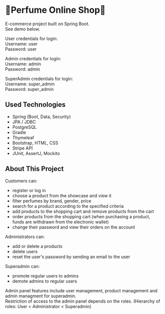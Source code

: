 <h1>🪻Perfume Online Shop🪻</h1>
<p>E-commerce project built on Spring Boot.<br/>
  See demo below.</p>
  
<p>User credentials for login:<br/>
Username: user<br/>
Password: user</p>

<p>Admin credentials for login:<br/>
Username: admin<br/>
Password: admin</p>

<p>SuperAdmin credentials for login:<br/>
Username: super_admin<br/>
Password: super_admin</p>

<h2>Used Technologies</h2>
<ul>
  <li>Spring (Boot, Data, Security)</li>
  <li>JPA / JDBC</li>
  <li>PostgreSQL</li>
  <li>Gradle</li>
  <li>Thymeleaf</li>
  <li>Bootstrap, HTML, CSS</li>
  <li>Stripe API</li>
  <li>JUnit, AssertJ, Mockito</li>
</ul>

<h2>About This Project</h2>
<p>Customers can:
  <ul>
    <li>register or log in</li>
    <li>choose a product from the showcase and view it</li>
    <li>filter perfumes by brand, gender, price</li>
    <li>search for a product according to the specified criteria</li>
    <li>add products to the shopping cart and remove products from the cart</li>
    <li>order products from the shopping cart (when purchasing a product, funds are withdrawn from the electronic wallet)</li>
    <li>change their password and view their orders on the account</li>
  </ul>
</p>

<p>Administrators can:
  <ul>
    <li>add or delete a products</li>
    <li>delete users</li>
    <li>reset the user's password by sending an email to the user</li>
  </ul>
</p>

<p>Superadmin can:
  <ul>
    <li>promote regular users to admins</li>
    <li>demote admins to regular users</li>
  </ul>
</p>

<p>Admin panel features include user management, product management and admin managment for superadmin.<br/>
Restriction of access to the admin panel depends on the roles. (Hierarchy of roles: User &lt; Administrator &lt; Superadmin)</p>

